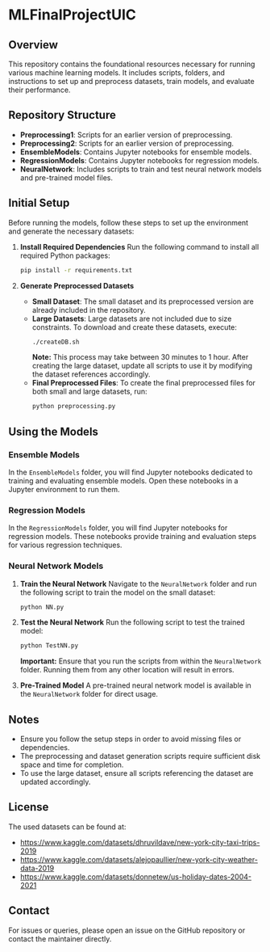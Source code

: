 # MLFinalProjectUIC

## Overview
This repository contains the foundational resources necessary for running various machine learning models. It includes scripts, folders, and instructions to set up and preprocess datasets, train models, and evaluate their performance.

## Repository Structure
- **Preprocessing1**: Scripts for an earlier version of preprocessing.
- **Preprocessing2**: Scripts for an earlier version of preprocessing.
- **EnsembleModels**: Contains Jupyter notebooks for ensemble models.
- **RegressionModels**: Contains Jupyter notebooks for regression models.
- **NeuralNetwork**: Includes scripts to train and test neural network models and pre-trained model files.

## Initial Setup
Before running the models, follow these steps to set up the environment and generate the necessary datasets:

1. **Install Required Dependencies**
   Run the following command to install all required Python packages:
   ```bash
   pip install -r requirements.txt
   ```

2. **Generate Preprocessed Datasets**
   - **Small Dataset**: The small dataset and its preprocessed version are already included in the repository.
   - **Large Datasets**: Large datasets are not included due to size constraints. To download and create these datasets, execute:
     ```bash
     ./createDB.sh
     ```
     **Note:** This process may take between 30 minutes to 1 hour. After creating the large dataset, update all scripts to use it by modifying the dataset references accordingly.
   - **Final Preprocessed Files**: To create the final preprocessed files for both small and large datasets, run:
     ```bash
     python preprocessing.py
     ```

## Using the Models

### Ensemble Models
In the `EnsembleModels` folder, you will find Jupyter notebooks dedicated to training and evaluating ensemble models. Open these notebooks in a Jupyter environment to run them.

### Regression Models
In the `RegressionModels` folder, you will find Jupyter notebooks for regression models. These notebooks provide training and evaluation steps for various regression techniques.

### Neural Network Models

1. **Train the Neural Network**
   Navigate to the `NeuralNetwork` folder and run the following script to train the model on the small dataset:
   ```bash
   python NN.py
   ```

2. **Test the Neural Network**
   Run the following script to test the trained model:
   ```bash
   python TestNN.py
   ```
   **Important:** Ensure that you run the scripts from within the `NeuralNetwork` folder. Running them from any other location will result in errors.

3. **Pre-Trained Model**
   A pre-trained neural network model is available in the `NeuralNetwork` folder for direct usage.

## Notes
- Ensure you follow the setup steps in order to avoid missing files or dependencies.
- The preprocessing and dataset generation scripts require sufficient disk space and time for completion.
- To use the large dataset, ensure all scripts referencing the dataset are updated accordingly.

## License
The used datasets can be found at:
- https://www.kaggle.com/datasets/dhruvildave/new-york-city-taxi-trips-2019
- https://www.kaggle.com/datasets/alejopaullier/new-york-city-weather-data-2019
- https://www.kaggle.com/datasets/donnetew/us-holiday-dates-2004-2021


## Contact
For issues or queries, please open an issue on the GitHub repository or contact the maintainer directly.

